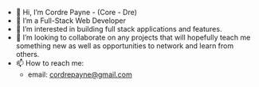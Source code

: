- 👋 Hi, I’m Cordre Payne - (Core - Dre)
- 🌱 I’m a Full-Stack Web Developer
- 👀 I’m interested in building full stack applications and features.
- 💞️ I’m looking to collaborate on any projects that will hopefully teach me something new as well as opportunities to network and learn from others.
- 📫 How to reach me:
  * email: cordrepayne@gmail.com
  
<!---
nokeen12/nokeen12 is a ✨ special ✨ repository because its `README.md` (this file) appears on your GitHub profile.
You can click the Preview link to take a look at your changes.
--->

